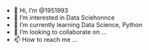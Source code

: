 - 👋 Hi, I’m @1951993
- 👀 I’m interested in Data Sciehonnce
- 🌱 I’m currently learning Data Science, Python
- 💞️ I’m looking to collaborate on ...
- 📫 How to reach me ...

<!---
1951993/1951993 is a ✨ special ✨ repository because its `README.md` (this file) appears on your GitHub profile.
You can click the Preview link to take a look at your changes.
--->
